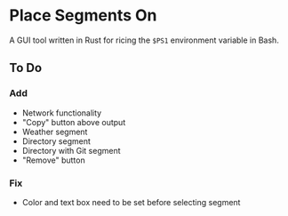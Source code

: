 # Place Segments On

A GUI tool written in Rust for ricing the `$PS1` environment variable in Bash.

## To Do

### Add

- Network functionality
- "Copy" button above output
- Weather segment
- Directory segment
- Directory with Git segment
- "Remove" button

### Fix

- Color and text box need to be set before selecting segment

